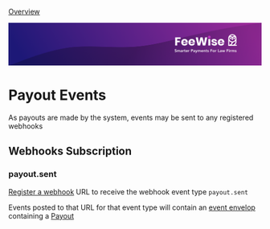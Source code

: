 [ Overview](./README.md)

![plot](./images/linkedin.png)


# Payout Events

As payouts are made by the system, events may be sent to any registered webhooks


## Webhooks Subscription

### payout.sent 

[Register a webhook](../../reference/partner-openapispec.yaml/paths/~1api~1v3~1partner~1webhooks/post) URL to 
receive the webhook event type `payout.sent`

Events posted to that URL for that event type will contain an 
[event envelop](../../reference/partner-openapispec.yaml/components/schemas/WebhookEvent) containing a 
[Payout](../../reference/partner-openapispec.yaml/components/schemas/Payout) 

